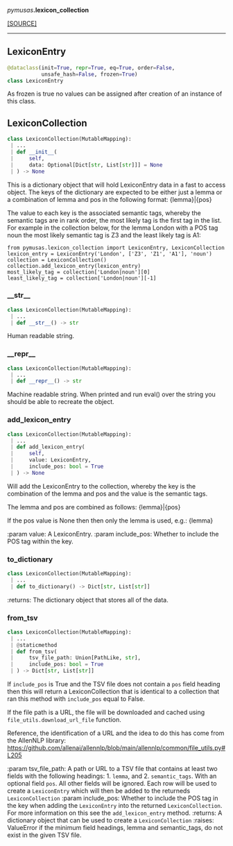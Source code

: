 <div className="source-div">
 <p><i>pymusas</i><strong>.lexicon_collection</strong></p>
 <p><a className="sourcelink" href="https://github.com/UCREL/pymusas/blob/main/pymusas/lexicon_collection.py">[SOURCE]</a></p>
</div>
<div></div>

---

<a id="pymusas.lexicon_collection.LexiconEntry"></a>

## LexiconEntry

```python
@dataclass(init=True, repr=True, eq=True, order=False,
           unsafe_hash=False, frozen=True)
class LexiconEntry
```

As frozen is true no values can be assigned after creation of an instance of
this class.

<a id="pymusas.lexicon_collection.LexiconCollection"></a>

## LexiconCollection

```python
class LexiconCollection(MutableMapping):
 | ...
 | def __init__(
 |     self,
 |     data: Optional[Dict[str, List[str]]] = None
 | ) -> None
```

This is a dictionary object that will hold LexiconEntry data in a fast to
access object. The keys of the dictionary are expected to be either just a
lemma or a combination of lemma and pos in the following format:
{lemma}|{pos}

The value to each key is the associated semantic tags, whereby the semantic
tags are in rank order, the most likely tag is the first tag in the list.
For example in the collection below, for the lemma London with a POS tag noun
the most likely semantic tag is Z3 and the least likely tag is A1:

```
from pymusas.lexicon_collection import LexiconEntry, LexiconCollection
lexicon_entry = LexiconEntry('London', ['Z3', 'Z1', 'A1'], 'noun')
collection = LexiconCollection()
collection.add_lexicon_entry(lexicon_entry)
most_likely_tag = collection['London|noun'][0]
least_likely_tag = collection['London|noun'][-1]
```

<a id="pymusas.lexicon_collection.LexiconCollection.__str__"></a>

### \_\_str\_\_

```python
class LexiconCollection(MutableMapping):
 | ...
 | def __str__() -> str
```

Human readable string.

<a id="pymusas.lexicon_collection.LexiconCollection.__repr__"></a>

### \_\_repr\_\_

```python
class LexiconCollection(MutableMapping):
 | ...
 | def __repr__() -> str
```

Machine readable string. When printed and run eval() over the string
you should be able to recreate the object.

<a id="pymusas.lexicon_collection.LexiconCollection.add_lexicon_entry"></a>

### add\_lexicon\_entry

```python
class LexiconCollection(MutableMapping):
 | ...
 | def add_lexicon_entry(
 |     self,
 |     value: LexiconEntry,
 |     include_pos: bool = True
 | ) -> None
```

Will add the LexiconEntry to the collection, whereby the key is the
combination of the lemma and pos and the value is the semantic tags.

The lemma and pos are combined as follows:
{lemma}|{pos}

If the pos value is None then then only the lemma is used, e.g.:
{lemma}

:param value: A LexiconEntry.
:param include_pos: Whether to include the POS tag within the key.

<a id="pymusas.lexicon_collection.LexiconCollection.to_dictionary"></a>

### to\_dictionary

```python
class LexiconCollection(MutableMapping):
 | ...
 | def to_dictionary() -> Dict[str, List[str]]
```

:returns: The dictionary object that stores all of the data.

<a id="pymusas.lexicon_collection.LexiconCollection.from_tsv"></a>

### from\_tsv

```python
class LexiconCollection(MutableMapping):
 | ...
 | @staticmethod
 | def from_tsv(
 |     tsv_file_path: Union[PathLike, str],
 |     include_pos: bool = True
 | ) -> Dict[str, List[str]]
```

If `include_pos` is True and the TSV file does not contain a
`pos` field heading then this will return a LexiconCollection that is
identical to a collection that ran this method with `include_pos` equal
to False.

If the file path is a URL, the file will be downloaded and cached using
`file_utils.download_url_file` function.

Reference, the identification of a URL and the idea to do this has
come from the AllenNLP library:
https://github.com/allenai/allennlp/blob/main/allennlp/common/file_utils.py#L205

:param tsv_file_path: A path or URL to a TSV file that contains at least two
                      fields with the following headings: 1. `lemma`,
                      and 2. `semantic_tags`. With an optional field
                      `pos`. All other fields will be ignored.
                      Each row will be used to create a `LexiconEntry`
                      which will then be added to the returneds
                      `LexiconCollection`
:param include_pos: Whether to include the POS tag in the key when
                    adding the `LexiconEntry` into the returned
                    `LexiconCollection`. For more information on this
                    see the `add_lexicon_entry` method.
:returns: A dictionary object that can be used to create a
          `LexiconCollection`
:raises: ValueError if the minimum field headings, lemma and
         semantic_tags, do not exist in the given TSV file.

